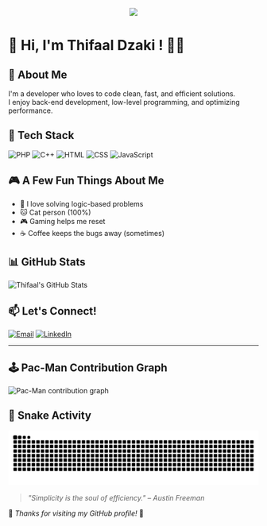 <p align="center">
  <img src="https://media1.giphy.com/media/v1.Y2lkPTc5MGI3NjExbDlibzhqYjE2ZGh6dDRrNnpub2p1ZGF1Yjh4NXgwcjVzcHNiZXpveCZlcD12MV9pbnRlcm5hbF9naWZfYnlfaWQmY3Q9Zw/agR1cmIEcIfRy2zwbz/giphy.gif" width="300" />
</p>

# 👋 Hi, I'm **Thifaal Dzaki** ! 🧑‍💻

## 🚀 About Me
I'm a developer who loves to code clean, fast, and efficient solutions.  
I enjoy back-end development, low-level programming, and optimizing performance.  

## 🔧 Tech Stack
![PHP](https://img.shields.io/badge/-PHP-777BB4?style=flat&logo=php&logoColor=white)
![C++](https://img.shields.io/badge/-C++-00599C?style=flat&logo=c%2B%2B&logoColor=white)
![HTML](https://img.shields.io/badge/-HTML5-E34F26?style=flat&logo=html5&logoColor=white)
![CSS](https://img.shields.io/badge/-CSS3-1572B6?style=flat&logo=css3)
![JavaScript](https://img.shields.io/badge/-JavaScript-F7DF1E?style=flat&logo=javascript&logoColor=black)

## 🎮 A Few Fun Things About Me
- 🎯 I love solving logic-based problems  
- 🐱 Cat person (100%)  
- 🎮 Gaming helps me reset  
- ☕ Coffee keeps the bugs away (sometimes)

## 📊 GitHub Stats
![Thifaal's GitHub Stats](https://github-readme-stats.vercel.app/api?username=Thifaaldz&show_icons=true&theme=tokyonight)

## 📫 Let's Connect!
[![Email](https://img.shields.io/badge/-Email-D14836?style=flat&logo=gmail&logoColor=white)](mailto:youremail@example.com)
[![LinkedIn](https://img.shields.io/badge/-LinkedIn-0077B5?style=flat&logo=linkedin&logoColor=white)](https://linkedin.com)

---

## 🕹️ Pac-Man Contribution Graph

<picture>
  <source media="(prefers-color-scheme: dark)" srcset="https://raw.githubusercontent.com/Thifaaldz/Thifaaldz/output/pacman-contribution-graph-dark.svg">
  <source media="(prefers-color-scheme: light)" srcset="https://raw.githubusercontent.com/Thifaaldz/Thifaaldz/output/pacman-contribution-graph.svg">
  <img alt="Pac-Man contribution graph" src="https://raw.githubusercontent.com/Thifaaldz/Thifaaldz/output/pacman-contribution-graph.svg">
</picture>

## 🐍 Snake Activity

![snake gif](https://github.com/Thifaaldz/Thifaaldz/blob/output/github-contribution-grid-snake.svg)


> _"Simplicity is the soul of efficiency." – Austin Freeman_

🐾 _Thanks for visiting my GitHub profile!_ 🐾
